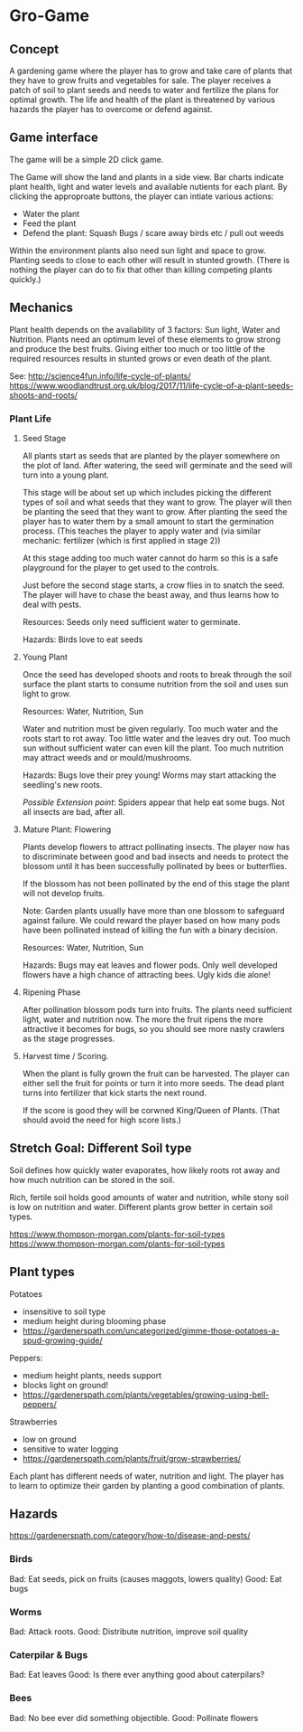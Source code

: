 # Gro-Game

## Concept

A gardening game where the player has to grow and take care of plants that 
they have to grow fruits and vegetables for sale. The player receives a 
patch of soil to plant seeds and needs to water and fertilize the plans 
for optimal growth. The life and health of the plant is threatened by
various hazards the player has to overcome or defend against.

## Game interface

The game will be a simple 2D click game.

The Game will show the land and plants in a side view. Bar charts indicate
plant health, light and water levels and available nutients for each plant.
By clicking the approproate buttons, the player can intiate various actions:

* Water the plant
* Feed the plant
* Defend the plant: Squash Bugs / scare away birds etc / pull out weeds

Within the environment plants also need sun light and space to grow. 
Planting seeds to close to each other will result in stunted growth. 
(There is nothing the player can do to fix that other than killing 
competing plants quickly.)

## Mechanics

Plant health depends on the availability of 3 factors: Sun light, Water
and Nutrition. Plants need an optimum level of these elements to grow
strong and produce the best fruits. Giving either too much or too little
of the required resources results in stunted grows or even death of the 
plant.

See: 
http://science4fun.info/life-cycle-of-plants/
https://www.woodlandtrust.org.uk/blog/2017/11/life-cycle-of-a-plant-seeds-shoots-and-roots/

### Plant Life

1. Seed Stage

   All plants start as seeds that are planted by the player somewhere on the
   plot of land. After watering, the seed will germinate and the seed will
   turn into a young plant.

   This stage will be about set up which includes picking the different types 
   of soil and what seeds that they want to grow. The player will then be 
   planting the seed that they want to grow. After planting the seed 
   the player has to water them by a small amount to start the germination
   process. (This teaches the player to apply water and (via similar mechanic:
   fertilizer (which is first applied in stage 2))

   At this stage adding too much water cannot do harm so this is a safe
   playground for the player to get used to the controls. 

   Just before the second stage starts, a crow flies in to snatch the seed.
   The player will have to chase the beast away, and thus learns how to deal
   with pests.

   Resources: Seeds only need sufficient water to germinate.

   Hazards: Birds love to eat seeds

2. Young Plant

   Once the seed has developed shoots and roots to break through the
   soil surface the plant starts to consume nutrition from the soil 
   and uses sun light to grow. 

   Resources: Water, Nutrition, Sun

   Water and nutrition must be given regularly. Too much water and the
   roots start to rot away. Too little water and the leaves dry out.
   Too much sun without sufficient water can even kill the plant.
   Too much nutrition may attract weeds and or mould/mushrooms. 
   
   Hazards: Bugs love their prey young! Worms may start attacking the
   seedling's new roots. 

   *Possible Extension point*: Spiders appear that help eat some bugs.
   Not all insects are bad, after all. 

3. Mature Plant: Flowering

   Plants develop flowers to attract pollinating insects. The player
   now has to discriminate between good and bad insects and needs to
   protect the blossom until it has been successfully pollinated by
   bees or butterflies.

   If the blossom has not been pollinated by the end of this stage
   the plant will not develop fruits.

   Note: Garden plants usually have more than one blossom to safeguard
   against failure. We could reward the player based on how many 
   pods have been pollinated instead of killing the fun with a binary
   decision. 

   Resources: Water, Nutrition, Sun

   Hazards: Bugs may eat leaves and flower pods. Only well developed
   flowers have a high chance of attracting bees. Ugly kids die alone!

4. Ripening Phase

   After pollination blossom pods turn into fruits. The plants need
   sufficient light, water and nutrition now. The more the fruit 
   ripens the more attractive it becomes for bugs, so you should see
   more nasty crawlers as the stage progresses.

5. Harvest time / Scoring.

   When the plant is fully grown the fruit can be harvested. The player
   can either sell the fruit for points or turn it into more seeds.
   The dead plant turns into fertilizer that kick starts the next
   round.

   If the score is good they will be corwned King/Queen of Plants.
   (That should avoid the need for high score lists.)

## Stretch Goal: Different Soil type 

Soil defines how quickly water evaporates, how likely roots rot away
and how much nutrition can be stored in the soil. 

Rich, fertile soil holds good amounts of water and nutrition, while
stony soil is low on nutrition and water. Different plants grow better
in certain soil types.

https://www.thompson-morgan.com/plants-for-soil-types
https://www.thompson-morgan.com/plants-for-soil-types


## Plant types

Potatoes
  - insensitive to soil type
  - medium height during blooming phase
  - https://gardenerspath.com/uncategorized/gimme-those-potatoes-a-spud-growing-guide/

Peppers:
  - medium height plants, needs support
  - blocks light on ground!
  - https://gardenerspath.com/plants/vegetables/growing-using-bell-peppers/

Strawberries
  - low on ground
  - sensitive to water logging
  - https://gardenerspath.com/plants/fruit/grow-strawberries/

Each plant has different needs of water, nutrition and light.
The player has to learn to optimize their garden by planting 
a good combination of plants.

## Hazards

https://gardenerspath.com/category/how-to/disease-and-pests/

### Birds

Bad: Eat seeds, pick on fruits (causes maggots, lowers quality)
Good: Eat bugs

### Worms

Bad: Attack roots.
Good: Distribute nutrition, improve soil quality

### Caterpilar & Bugs

Bad: Eat leaves
Good: Is there ever anything good about caterpilars? 

### Bees

Bad: No bee ever did something objectible.
Good: Pollinate flowers


